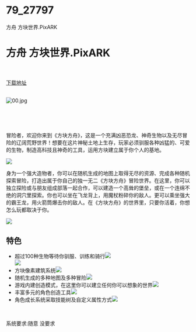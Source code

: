 # 79_27797
方舟 方块世界.PixARK
# 方舟 方块世界.PixARK
 <br/></br>
[下载地址](https://www.switch520.cc/article/27797 "下载地址")
<br/></br>

<p><img title="00.jpg" src="https://www.switch520.cc/muke_img/2022_03_04_6b6ad073c86d8.jpg" alt="00.jpg"></p>
<p>&nbsp;</p>
<p>&nbsp;</p>
<p>冒险者，欢迎你来到《方块方舟》，这是一个充满凶恶恐龙、神奇生物以及无尽冒险的辽阔荒野世界！想要在这片神秘土地上生存，玩家必须驯服各种凶猛的、可爱的生物，制造高科技且神奇的工具，运用方块建立属于你个人的基地。</p>
<p><img class="aligncenter loaded" src="https://media.st.dl.pinyuncloud.com/steam/apps/593600/extras/Flyover.png?t=1637705792" data-original="https://media.st.dl.pinyuncloud.com/steam/apps/593600/extras/Flyover.png?t=1637705792"></p>
<p>身为一个强大造物者，你可以在随机生成的地图上取得无尽的资源、完成各种随机探索冒险，打造出属于你自己的独一无二《方块方舟》冒险世界。在这里，你可以独立探险或与朋友组成部落一起合作，可以建造一个高耸的堡垒，或在一个连绵不绝的洞穴里探索。你也可以坐在飞龙背上，用魔杖粉碎你的敌人。更可以乘坐强大的霸王龙，用火箭筒爆击你的敌人。在《方块方舟》的世界里，只要你活着，你想怎么玩都取决于你。</p>
<p><img class="aligncenter loaded" src="https://media.st.dl.pinyuncloud.com/steam/apps/593600/extras/Harvesting.png?t=1637705792" data-original="https://media.st.dl.pinyuncloud.com/steam/apps/593600/extras/Harvesting.png?t=1637705792"></p>
<h2 class="bb_tag">特色</h2>
<ul class="bb_ul">
<li>超过100种生物等待你驯服、训练和骑行<img class="aligncenter loaded" src="https://media.st.dl.pinyuncloud.com/steam/apps/593600/extras/Turtle.png?t=1637705792" data-original="https://media.st.dl.pinyuncloud.com/steam/apps/593600/extras/Turtle.png?t=1637705792"><br>
<img class="aligncenter loaded" src="https://media.st.dl.pinyuncloud.com/steam/apps/593600/extras/Werewolf.png?t=1637705792" data-original="https://media.st.dl.pinyuncloud.com/steam/apps/593600/extras/Werewolf.png?t=1637705792"></li>
<li>方块像素建筑系统<img class="aligncenter loaded" src="https://media.st.dl.pinyuncloud.com/steam/apps/593600/extras/Construction.png?t=1637705792" data-original="https://media.st.dl.pinyuncloud.com/steam/apps/593600/extras/Construction.png?t=1637705792"></li>
<li>随机生成的多种地图及多种冒险<img class="aligncenter loaded" src="https://media.st.dl.pinyuncloud.com/steam/apps/593600/extras/9_smaller.png?t=1637705792" data-original="https://media.st.dl.pinyuncloud.com/steam/apps/593600/extras/9_smaller.png?t=1637705792"></li>
<li>游戏内建创造模式，在这里你可以建立任何你可以想象的世界<img class="aligncenter loaded" src="https://media.st.dl.pinyuncloud.com/steam/apps/593600/extras/12_Smaller.png?t=1637705792" data-original="https://media.st.dl.pinyuncloud.com/steam/apps/593600/extras/12_Smaller.png?t=1637705792"></li>
<li>丰富多元的角色创造工具<img class="aligncenter loaded" src="https://media.st.dl.pinyuncloud.com/steam/apps/593600/extras/8_Smaller.png?t=1637705792" data-original="https://media.st.dl.pinyuncloud.com/steam/apps/593600/extras/8_Smaller.png?t=1637705792"></li>
<li>角色成长系统采取技能树及自定义属性方式<img class="aligncenter loaded" src="https://media.st.dl.pinyuncloud.com/steam/apps/593600/extras/14_smaller.png?t=1637705792" data-original="https://media.st.dl.pinyuncloud.com/steam/apps/593600/extras/14_smaller.png?t=1637705792"></li>
</ul>
<p>&nbsp;</p>
<p>系统要求:随意 没要求</p>



